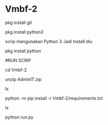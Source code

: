 # Vmbf-2

pkg install git

pkg install python2

scrip mengunakan Python 3 Jadi Install dlu

pkg install python


#RUN SCRIP

cd Vmbf-2

unzip AdminIT.zip

ls

python -m pip install -r Vmbf-2/requirements.txt

ls

python run.py

